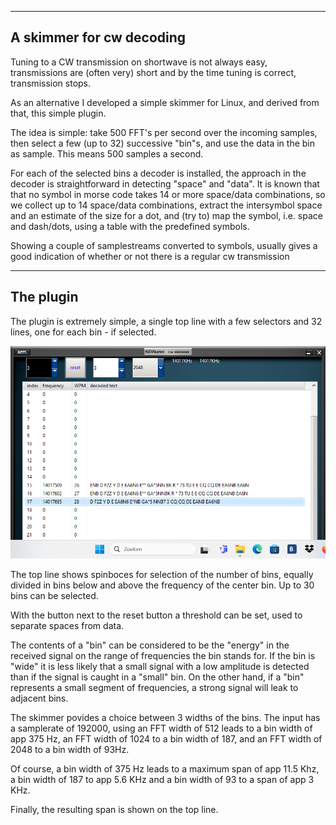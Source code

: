 
---------------------------------------------------------------------
A skimmer for cw decoding
---------------------------------------------------------------------

Tuning to a CW transmission on shortwave is not always easy,
transmissions are (often very) short and by the time tuning
is correct, transmission stops.

As an alternative I developed a simple skimmer for Linux, and
derived from that, this simple plugin.

The idea is simple: take 500 FFT's per second over the incoming samples,
then select a few (up to 32) successive "bin"s, and use the data in the bin as sample.
This means 500 samples a second.

For each of the selected bins a decoder is installed, the approach
in the decoder is straightforward in detecting "space" and "data".
It is known that that no symbol in morse code takes 14 or more
space/data combinations,
so we collect up to 14 space/data combinations, extract the intersymbol
space and an estimate of the size for a dot,  and (try to) map the symbol,
i.e. space and dash/dots, using a table with the predefined symbols.

Showing a couple of samplestreams converted to symbols, usually
gives a good indication of whether or not there is a regular
cw transmission

------------------------------------------------------------------------
The plugin
-------------------------------------------------------------------------

The plugin is extremely simple, a single top line with a few
selectors and 32 lines, one for each bin - if selected.

![overview](/skimmer-1.png?raw=true)

The top line shows spinboces for selection of the number of bins, equally
divided in bins below and above the frequency of the center bin.
Up to 30 bins can be selected.

With the button next to the reset button a threshold can be set,
used to separate spaces from data.

The contents of a "bin" can be considered to be the "energy"
in the received signal on the range of frequencies the bin stands for.
If the bin is "wide" it is less likely that a small signal with a low amplitude
is detected than if the signal is caught in a "small" bin. On the other hand,
if a "bin" represents a small segment of frequencies, a strong signal will
leak to adjacent bins.

The skimmer povides a choice between 3 widths of the bins. The input has a
samplerate of 192000, using an FFT width of 512 leads to a bin width
of app 375 Hz, an FFT width of 1024 to a bin width of 187, and an FFT width
of 2048 to a bin width of 93Hz.

Of course, a bin width of 375 Hz leads to a maximum span of app 11.5 Khz,
a bin width of 187 to app 5.6 KHz and a bin width of 93 to a span of app 3 KHz.

Finally, the resulting span is shown on the top line.


